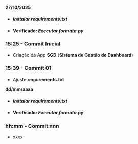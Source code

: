 **27/10/2025**

- #### ***Instalar requirements.txt***
  
- #### Verificado: ***Executar formata.py***
  

### **15:25 - Commit Inicial**

- Criação da App **SGD** (**Sistema de Gestão de Dashboard**)

### **15:39 - Commit 01**

- Ajuste **requirements.txt**

**dd/mm/aaaa**

- #### ***Instalar requirements.txt***
  
- #### Verificado: ***Executar formata.py***
  

### **hh:mm - Commit nnn**

- xxxx